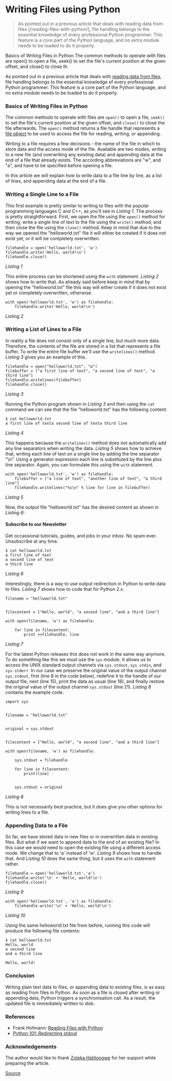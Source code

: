 # Writing Files using Python

> As pointed out in a previous article that deals with reading data from files
[/reading-files-with-python/], file handling belongs to the essential knowledge
of every professional Python programmer. This feature is a core part of the
Python language, and no extra module needs to be loaded to do it properly.

Basics of Writing Files in Python
The common methods to operate with files are open()  to open a file, seek()  to
set the file's current position at the given offset, and close()  to close th

As pointed out in a previous article that deals with [reading data from files](chrome-extension://cjedbglnccaioiolemnfhjncicchinao/reading-files-with-python/), file handling belongs to the essential knowledge of every professional Python programmer. This feature is a core part of the Python language, and no extra module needs to be loaded to do it properly.

### Basics of Writing Files in Python

The common methods to operate with files are `open()` to open a file, `seek()` to set the file's current position at the given offset, and `close()` to close the file afterwards. The `open()` method returns a file handle that represents a [file object](https://docs.python.org/3/glossary.html#term-file-object) to be used to access the file for reading, writing, or appending.

Writing to a file requires a few decisions - the name of the file in which to store data and the access mode of the file. Available are two modes, writing to a new file (and overwriting any existing data) and appending data at the end of a file that already exists. The according abbreviations are "w", and "a", and have to be specified before opening a file.

In this article we will explain how to write data to a file line by line, as a list of lines, and appending data at the end of a file.

### Writing a Single Line to a File

This first example is pretty similar to writing to files with the popular programming languages C and C++, as you'll see in _Listing 1_. The process is pretty straightforward. First, we open the file using the `open()` method for writing, write a single line of text to the file using the `write()` method, and then close the file using the `close()` method. Keep in mind that due to the way we opened the "helloworld.txt" file it will either be created if it does not exist yet, or it will be completely overwritten.

    filehandle = open('helloworld.txt', 'w')
    filehandle.write('Hello, world!\n')
    filehandle.close()
    

_Listing 1_

This entire process can be shortened using the `with` statement. _Listing 2_ shows how to write that. As already said before keep in mind that by opening the "helloworld.txt" file this way will either create if it does not exist yet or completely overwritten, otherwise.

    with open('helloworld.txt', 'w') as filehandle:
        filehandle.write('Hello, world!\n')
    

_Listing 2_

### Writing a List of Lines to a File

In reality a file does not consist only of a single line, but much more data. Therefore, the contents of the file are stored in a list that represents a file buffer. To write the entire file buffer we'll use the `writelines()` method. _Listing 3_ gives you an example of this.

    filehandle = open("helloworld.txt", "w")
    filebuffer = ["a first line of text", "a second line of text", "a third line"]
    filehandle.writelines(filebuffer)
    filehandle.close()
    

_Listing 3_

Running the Python program shown in _Listing 3_ and then using the `cat` command we can see that the file "helloworld.txt" has the following content:

    $ cat helloworld.txt
    a first line of texta second line of texta third line
    

_Listing 4_

This happens because the `writelines()` method does not automatically add any line separators when writing the data. _Listing 5_ shows how to achieve that, writing each line of text on a single line by adding the line separator "\\n". Using a generator expression each line is substituted by the line plus line separator. Again, you can formulate this using the `with` statement.

    with open('helloworld.txt', 'w') as filehandle:
        filebuffer = ["a line of text", "another line of text", "a third line"]
        filehandle.writelines("%s\n" % line for line in filebuffer)
    

_Listing 5_

Now, the output file "helloworld.txt" has the desired content as shown in _Listing 6_:

#### Subscribe to our Newsletter

Get occassional tutorials, guides, and jobs in your inbox. No spam ever. Unsubscribe at any time.

    $ cat helloworld.txt
    a first line of text
    a second line of text
    a third line
    

_Listing 6_

Interestingly, there is a way to use output redirection in Python to write data to files. _Listing 7_ shows how to code that for Python 2.x.

    
    filename = "helloworld.txt"
    
    
    filecontent = ["Hello, world", "a second line", "and a third line"]
    
    with open(filename, 'w') as filehandle:
        
        for line in filecontent:
            print >>filehandle, line
    

_Listing 7_

For the latest Python releases this does not work in the same way anymore. To do something like this we must use the `sys` module. It allows us to access the UNIX standard output channels via `sys.stdout`, `sys.stdin`, and `sys.stderr`. In our case we preserve the original value of the output channel `sys.stdout`, first (line 8 in the code below), redefine it to the handle of our output file, next (line 15), print the data as usual (line 18), and finally restore the original value of the output channel `sys.stdout` (line 21). _Listing 8_ contains the example code.

    
    import sys
    
    
    filename = "helloworld.txt"
    
    
    original = sys.stdout
    
    
    filecontent = ["Hello, world", "a second line", "and a third line"]
    
    with open(filename, 'w') as filehandle:
        
        sys.stdout = filehandle
         
        for line in filecontent:
            print(line)
         
        
        sys.stdout = original
    

_Listing 8_

This is not necessarily best practice, but it does give you other options for writing lines to a file.

### Appending Data to a File

So far, we have stored data in new files or in overwritten data in existing files. But what if we want to append data to the end of an existing file? In this case we would need to open the existing file using a different access mode. We change that to 'a' instead of 'w'. _Listing 9_ shows how to handle that. And _Listing 10_ does the same thing, but it uses the `with` statement rather.

    filehandle = open('helloworld.txt','a')
    filehandle.write('\n' + 'Hello, world!\n')
    filehandle.close()
    

_Listing 9_

    with open('helloworld.txt', 'a') as filehandle:
        filehandle.write('\n' + 'Hello, world!\n')
    

_Listing 10_

Using the same helloworld.txt file from before, running this code will produce the following file contents:

    $ cat helloworld.txt
    Hello, world
    a second line
    and a third line
    
    Hello, world!
    

### Conclusion

Writing plain text data to files, or appending data to existing files, is as easy as reading from files in Python. As soon as a file is closed after writing or appending data, Python triggers a synchronisation call. As a result, the updated file is immediately written to disk.

### References

*   Frank Hofmann: [Reading Files with Python](chrome-extension://cjedbglnccaioiolemnfhjncicchinao/reading-files-with-python/)
*   [Python 101: Redirecting stdout](https://www.blog.pythonlibrary.org/2016/06/16/python-101-redirecting-stdout/)

### Acknowledgements

The author would like to thank [Zoleka Hatitongwe](http://www.upsurgesa.co.za/) for her support while preparing the article.


[Source](https://stackabuse.com/writing-files-using-python/)